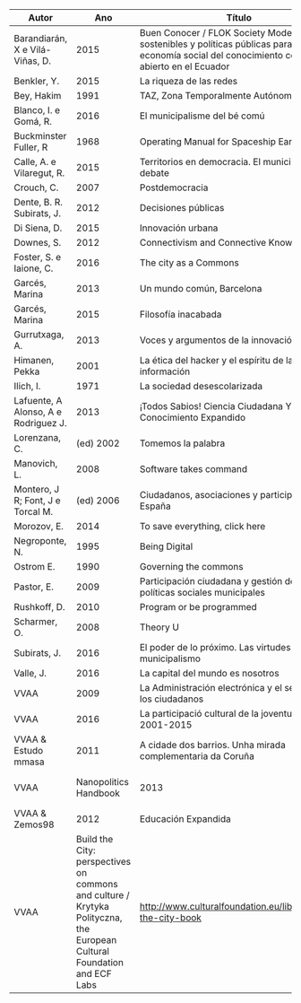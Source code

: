 | Autor | Ano | Título | Edición | URL |
| ----- | --- | ------ | ------- | --- |
| Barandiarán, X e Vilá-Viñas, D.|2015|Buen Conocer / FLOK Society Modelos sostenibles y políticas públicas para una economía social del conocimiento común y abierto en el Ecuador|Quito: IAEN e IESPAL| 
| Benkler, Y.|2015|La riqueza de las redes|Madrid:Icaria|http://www.icariaeditorial.com/pdf_libros/la%20riqueza%20de%20las%20redes.pdf|
| Bey, Hakim |1991| TAZ, Zona Temporalmente Autónoma | Axóuxere Editora | http://arquivo.axouxerestream.com/wp-content/uploads/2014/01/TAZ_Hakim-Bey_Axouxere.pdf
| Blanco, I. e Gomá, R.|2016|El municipalisme del bé comú|Barcelona:Icaria|
| Buckminster Fuller, R | 1968 | Operating Manual for Spaceship Earth | | http://designsciencelab.com/resources/OperatingManual_BF.pdf
| Calle, A. e Vilaregut, R.|2015|Territorios en democracia. El municipalismo a debate|Barcelona:Icaria|
| Crouch, C.|2007|Postdemocracia|Madrid:Taurus|
| Dente, B. R. Subirats, J.|2012|Decisiones públicas|Barcelona:Ariel|
| Di Siena, D. |2015| Innovación urbana| |http://urbanohumano.org/sendy/l/XM15ckumESJ2CsIP2laTRw/K3L5Uh3T0Wryr6XhEzPjUQ/HoytlNDTrOLUwKc7a2g892tg|
| Downes, S. | 2012 | Connectivism and Connective Knowledge | Canada: National Research | http://www.downes.ca/files/books/Connective_Knowledge-19May2012.pdf |
| Foster, S. e Iaione, C. |2016|The city as a Commons|Yale and Poly Review, vol 34, 281|http://papers.ssrn.com/sol3/papers.cfm?abstract_id=2653084|
| Garcés, Marina | 2013 | Un mundo común, Barcelona | Edicions Bellaterra |
| Garcés, Marina | 2015 | Filosofía inacabada | Barcelona | Galaxia Gutenberg |
| Gurrutxaga, A. |2013|Voces y argumentos de la innovación social|Bilbao:Universidad del País Vasco|
| Himanen, Pekka |2001| La ética del hacker y el espíritu de la era de la información | |http://eprints.rclis.org/12851/1/pekka.pdf|
| Ilich, I. | 1971 | La sociedad desescolarizada | Mexico | http://www.ivanillich.org.mx/desescolar.pdf |
| Lafuente, A  Alonso, A e Rodriguez J. |2013| ¡Todos Sabios!  Ciencia Ciudadana Y Conocimiento Expandido|Madrid: Teorema|
| Lorenzana, C. |(ed) 2002|  Tomemos la palabra |Barcelona:Icaria|
| Manovich, L. | 2008 | Software takes command | New York: Bloomsbury Academic | http://softwarestudies.com/softbook/manovich_softbook_11_20_2008.pdf |
| Montero, J R; Font, J e Torcal M.| (ed) 2006| Ciudadanos, asociaciones y participación en España | Madrid: CIS|
| Morozov, E. | 2014 | To save everything, click here | Canada: PublicAffairs |
| Negroponte, N. | 1995 | Being Digital | Vintage Books|
| Ostrom E. | 1990 | Governing the commons | Cambridge: University Press | |
| Pastor, E. |2009| Participación ciudadana y gestión de las políticas sociales municipales|Murcia:Editum|
| Rushkoff, D. | 2010 | Program or be programmed | | http://www.rushkoff.com/wp-content/uploads/2015/12/Rushkoff-Study-Guide.pdf |
| Scharmer, O. | 2008 | Theory U | San Francisco: Berret-Koehler |
| Subirats, J. |2016| El poder de lo próximo.  Las virtudes del municipalismo|  Madrid:Catarata |
| Valle, J. |2016| La capital del mundo es nosotros|  Madrid:Culbuks |
| VVAA | 2009 | La Administración electrónica y el servicio a los ciudadanos | Ministerio de Economía y Hacienda|
| VVAA | 2016 | La participació cultural de la joventut catalana 2001-2015 | Generalitat de Catalunya | http://interaccio.diba.cat/sites/interaccio.diba.cat/files/participacioculturaljoves.pdf|
| VVAA & Estudo mmasa |2011| A cidade dos barrios. Unha mirada complementaria da Coruña | A Coruña | 
| VVAA | Nanopolitics Handbook | 2013 | http://www.minorcompositions.info/wp-content/uploads/2013/09/nanopolitics-web.pdf |
| VVAA & Zemos98 | 2012 | Educación Expandida | Editoras | http://publicaciones.zemos98.org/educacion-expandida-el-libro |
| VVAA | Build the City: perspectives on commons and culture / Krytyka Polityczna, the European Cultural Foundation and ECF Labs | http://www.culturalfoundation.eu/library/build-the-city-book
